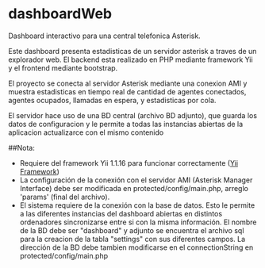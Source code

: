 # dashboardWeb
Dashboard interactivo para una central telefonica Asterisk.

Este dashboard presenta estadisticas de un servidor asterisk a traves de un explorador web.
El backend esta realizado en PHP mediante framework Yii y el frontend mediante bootstrap.

El proyecto se conecta al servidor Asterisk mediante una conexion AMI y muestra estadisticas en
tiempo real de cantidad de agentes conectados, agentes ocupados, llamadas en espera, y estadisticas
por cola.

El servidor hace uso de una BD central (archivo BD adjunto), que guarda los datos de configuracion y le permite a todas las instancias abiertas de la aplicacion actualizarce con el mismo contenido


##Nota: 

- Requiere del framework Yii 1.1.16 para funcionar correctamente ([Yii Framework](http://www.yiiframework.com/))
- La configuración de la conexión con el servidor AMI (Asterisk Manager Interface) debe ser modificada en protected/config/main.php, arreglo 'params' (final del archivo).
- El sistema requiere de la conexión con la base de datos. Esto le permite a las diferentes instancias del dashboard abiertas en distintos ordenadores sincronizarse entre si con la misma información. El nombre de la BD debe ser "dashboard" y adjunto se encuentra el archivo sql para la creacion de la tabla "settings" con sus diferentes campos. La dirección de la BD debe tambien modificarse en el connectionString en protected/config/main.php
